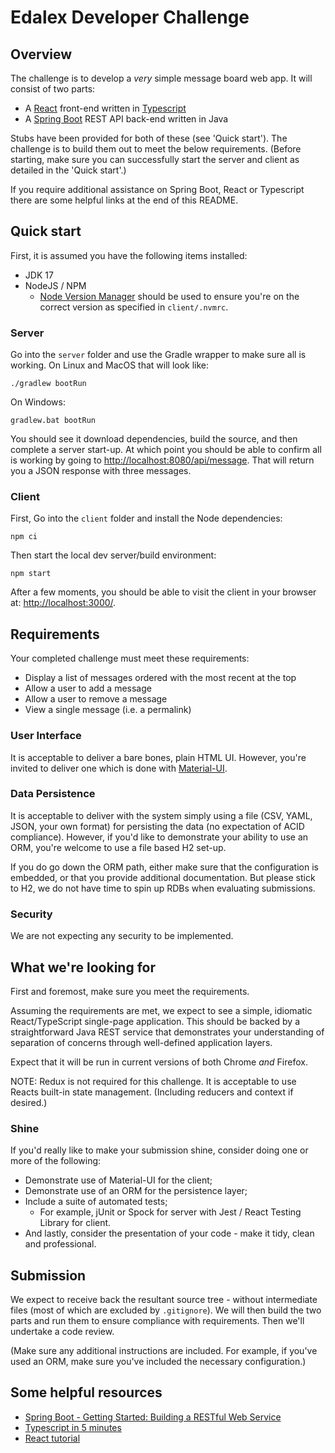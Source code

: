 # Edalex Developer Challenge

## Overview

The challenge is to develop a *very* simple message board web app. It will consist of two parts:

* A [React](https://reactjs.org/) front-end written in [Typescript](https://www.typescriptlang.org/)
* A [Spring Boot](https://spring.io/projects/spring-boot) REST API back-end written in Java

Stubs have been provided for both of these (see 'Quick start'). The challenge is to build them
out to meet the below requirements. (Before starting, make sure you can successfully start the
server and client as detailed in the 'Quick start'.)

If you require additional assistance on Spring Boot, React or Typescript there are some helpful
links at the end of this README.

## Quick start

First, it is assumed you have the following items installed:

* JDK 17
* NodeJS / NPM
  * [Node Version Manager](https://github.com/nvm-sh/nvm) should be used to ensure you're on the
    correct version as specified in `client/.nvmrc`.

### Server

Go into the `server` folder and use the Gradle wrapper to make sure all is working. On Linux and
MacOS that will look like:

    ./gradlew bootRun

On Windows:

    gradlew.bat bootRun

You should see it download dependencies, build the source, and then complete a server start-up. At
which point you should be able to confirm all is working by going to
<http://localhost:8080/api/message>. That will return you a JSON response with three messages.

### Client

First, Go into the `client` folder and install the Node dependencies:

    npm ci

Then start the local dev server/build environment:

    npm start

After a few moments, you should be able to visit the client in your browser at:
<http://localhost:3000/>.

## Requirements

Your completed challenge must meet these requirements:

* Display a list of messages ordered with the most recent at the top
* Allow a user to add a message
* Allow a user to remove a message
* View a single message (i.e. a permalink)

### User Interface

It is acceptable to deliver a bare bones, plain HTML UI. However, you're invited to deliver one which
is done with [Material-UI](https://material-ui.com/).

### Data Persistence

It is acceptable to deliver with the system simply using a file (CSV, YAML, JSON, your own format)
for persisting the data (no expectation of ACID compliance). However, if you'd like to demonstrate
your ability to use an ORM, you're welcome to use a file based H2 set-up.

If you do go down the ORM path, either make sure that the configuration is embedded, or that you
provide additional documentation. But please stick to H2, we do not have time to spin up RDBs when
evaluating submissions.

### Security

We are not expecting any security to be implemented.

## What we're looking for

First and foremost, make sure you meet the requirements.

Assuming the requirements are met, we expect to see a simple, idiomatic React/TypeScript single-page
application. This should be backed by a straightforward Java REST service that demonstrates your
understanding of separation of concerns through well-defined application layers.

Expect that it will be run in current versions of both Chrome _and_ Firefox.

NOTE: Redux is not required for this challenge. It is acceptable to use Reacts built-in state
management. (Including reducers and context if desired.)

### Shine

If you'd really like to make your submission shine, consider doing one or more of the following:

* Demonstrate use of Material-UI for the client;
* Demonstrate use of an ORM for the persistence layer; 
* Include a suite of automated tests;
  * For example, jUnit or Spock for server with Jest / React Testing Library for client.
* And lastly, consider the presentation of your code - make it tidy, clean and professional.

## Submission

We expect to receive back the resultant source tree - without intermediate files (most of which are
excluded by `.gitignore`). We will then build the two parts and run them to ensure compliance with
requirements. Then we'll undertake a code review.

(Make sure any additional instructions are included. For example, if you've used an ORM, make sure
you've included the necessary configuration.)

## Some helpful resources

* [Spring Boot - Getting Started: Building a RESTful Web Service](https://spring.io/guides/gs/rest-service/)
* [Typescript in 5 minutes](https://www.typescriptlang.org/docs/handbook/typescript-in-5-minutes.html)
* [React tutorial](https://reactjs.org/tutorial/tutorial.html)
